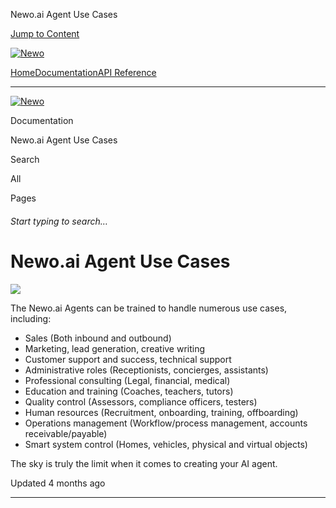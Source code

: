 Newo.ai Agent Use Cases

[Jump to Content](#content)

[![Newo](https://files.readme.io/895bdeef8322f081f6d0f4507a17e414930dfddfddf1de452f458dc00698ca84-small-svgviewer-png-output_9.png)](/)

[Home](/)[Documentation](/docs)[API Reference](/reference)

* * *

[![Newo](https://files.readme.io/895bdeef8322f081f6d0f4507a17e414930dfddfddf1de452f458dc00698ca84-small-svgviewer-png-output_9.png)](/)

Documentation

Newo.ai Agent Use Cases

Search

All

Pages

###### Start typing to search…

# Newo.ai Agent Use Cases

![](https://files.readme.io/a9a3274-IMG_6208.png)

The Newo.ai Agents can be trained to handle numerous use cases, including:

*   Sales (Both inbound and outbound)
*   Marketing, lead generation, creative writing
*   Customer support and success, technical support
*   Administrative roles (Receptionists, concierges, assistants)
*   Professional consulting (Legal, financial, medical)
*   Education and training (Coaches, teachers, tutors)
*   Quality control (Assessors, compliance officers, testers)
*   Human resources (Recruitment, onboarding, training, offboarding)
*   Operations management (Workflow/process management, accounts receivable/payable)
*   Smart system control (Homes, vehicles, physical and virtual objects)

The sky is truly the limit when it comes to creating your AI agent.

Updated 4 months ago

* * *
